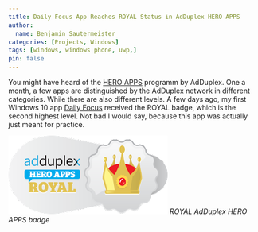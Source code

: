 ```yaml
---
title: Daily Focus App Reaches ROYAL Status in AdDuplex HERO APPS
author:
  name: Benjamin Sautermeister
categories: [Projects, Windows]
tags: [windows, windows phone, uwp,]
pin: false
---
```


You might have heard of the [HERO APPS](http://adduplex.com/Hero) programm by AdDuplex. One a month,
a few apps are distinguished by the AdDuplex network in different categories. While there are also different levels.
A few days ago, my first Windows 10 app [Daily Focus](https://www.microsoft.com/store/apps/9nblggh5xkw9)
received the ROYAL badge, which is the second highest level.
Not bad I would say, because this app was actually just meant for practice.

![Action Center Cursor](/assets/img/posts/2015/ROYAL-AdDuplex.png)
_ROYAL AdDuplex HERO APPS badge_

